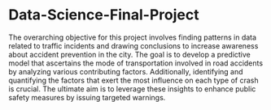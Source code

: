 # Data-Science-Final-Project
The overarching objective for this project involves finding patterns in data related to traffic incidents and drawing conclusions to increase awareness about accident prevention in the city. The goal is to develop a predictive model that ascertains the mode of transportation involved in road accidents by analyzing various contributing factors. Additionally, identifying and quantifying the factors that exert the most influence on each type of crash is crucial. The ultimate aim is to leverage these insights to enhance public safety measures by issuing targeted warnings.
